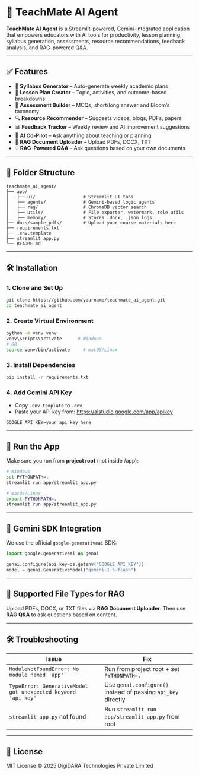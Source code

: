 
# 📘 TeachMate AI Agent

**TeachMate AI Agent** is a Streamlit-powered, Gemini-integrated application that empowers educators with AI tools for productivity, lesson planning, syllabus generation, assessments, resource recommendations, feedback analysis, and RAG-powered Q&A.

---

## ✅ Features

- 📘 **Syllabus Generator** – Auto-generate weekly academic plans
- 🧾 **Lesson Plan Creator** – Topic, activities, and outcome-based breakdowns
- 📝 **Assessment Builder** – MCQs, short/long answer and Bloom’s taxonomy
- 🔍 **Resource Recommender** – Suggests videos, blogs, PDFs, papers
- 📊 **Feedback Tracker** – Weekly review and AI improvement suggestions
- 🤖 **AI Co-Pilot** – Ask anything about teaching or planning
- 📂 **RAG Document Uploader** – Upload PDFs, DOCX, TXT
- 💡 **RAG-Powered Q&A** – Ask questions based on your own documents

---

## 📁 Folder Structure

```
teachmate_ai_agent/
├── app/
│   ├── ui/                  # Streamlit UI tabs
│   ├── agents/              # Gemini-based logic agents
│   ├── rag/                 # ChromaDB vector search
│   ├── utils/               # File exporter, watermark, role utils
│   ├── memory/              # Stores .docx, .json logs
├── docs/sample_pdfs/        # Upload your course materials here
├── requirements.txt
├── .env.template
├── streamlit_app.py
└── README.md
```

---

## 🛠️ Installation

### 1. Clone and Set Up
```bash
git clone https://github.com/yourname/teachmate_ai_agent.git
cd teachmate_ai_agent
```

### 2. Create Virtual Environment
```bash
python -m venv venv
venv\Scripts\activate      # Windows
# OR
source venv/bin/activate     # macOS/Linux
```

### 3. Install Dependencies
```bash
pip install -r requirements.txt
```

### 4. Add Gemini API Key

- Copy `.env.template` to `.env`
- Paste your API key from: https://aistudio.google.com/app/apikey

```
GOOGLE_API_KEY=your_api_key_here
```

---

## 🚀 Run the App

Make sure you run from **project root** (not inside /app):

```bash
# Windows
set PYTHONPATH=.
streamlit run app/streamlit_app.py

# macOS/Linux
export PYTHONPATH=.
streamlit run app/streamlit_app.py
```

---

## 🧠 Gemini SDK Integration

We use the official `google-generativeai` SDK:

```python
import google.generativeai as genai

genai.configure(api_key=os.getenv("GOOGLE_API_KEY"))
model = genai.GenerativeModel("gemini-1.5-flash")
```

---

## 🧪 Supported File Types for RAG

Upload PDFs, DOCX, or TXT files via **RAG Document Uploader**. Then use **RAG Q&A** to ask questions based on content.

---

## 🛠 Troubleshooting

| Issue | Fix |
|-------|-----|
| `ModuleNotFoundError: No module named 'app'` | Run from project root + set `PYTHONPATH=.` |
| `TypeError: GenerativeModel got unexpected keyword 'api_key'` | Use `genai.configure()` instead of passing `api_key` directly |
| `streamlit_app.py` not found | Run `streamlit run app/streamlit_app.py` from root |

---

## 📄 License

MIT License © 2025 DigiDARA Technologies Private Limited
